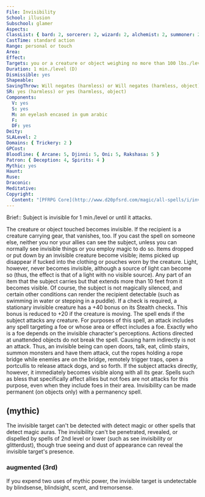 ```yaml
---
File: Invisibility
School: illusion
Subschool: glamer
Aspects: 
ClassList: { bard: 2, sorcerer: 2, wizard: 2, alchemist: 2, summoner: 2, unchained summoner: 2, inquisitor: 2, antipaladin: 2, magus: 2, occultist: 2, psychic: 2, mesmerist: 2, spiritualist: 2, medium: 2 }
CastTime: standard action
Range: personal or touch
Area: 
Effect: 
Targets: you or a creature or object weighing no more than 100 lbs./level
Duration: 1 min./level (D)
Dismissible: yes
Shapeable: 
SavingThrow: Will negates (harmless) or Will negates (harmless, object)
SR: yes (harmless) or yes (harmless, object)
Components:
  V: yes
  S: yes
  M: an eyelash encased in gum arabic
  F: 
  DF: yes
Deity: 
SLALevel: 2
Domains: { Trickery: 2 }
GPCost: 
Bloodline: { Arcane: 5, Djinni: 5, Oni: 5, Rakshasa: 5 }
Patron: { Deception: 4, Spirits: 4 }
Mythic: yes
Haunt: 
Ruse: 
Draconic: 
Meditative: 
Copyright:
  Content: "[PFRPG Core](http://www.d20pfsrd.com/magic/all-spells/i/invisibility)"
---
```

Brief:: Subject is invisible for 1 min./level or until it attacks.

The creature or object touched becomes invisible. If the recipient is a creature carrying gear, that vanishes, too. If you cast the spell on someone else, neither you nor your allies can see the subject, unless you can normally see invisible things or you employ magic to do so.  Items dropped or put down by an invisible creature become visible; items picked up disappear if tucked into the clothing or pouches worn by the creature. Light, however, never becomes invisible, although a source of light can become so (thus, the effect is that of a light with no visible source). Any part of an item that the subject carries but that extends more than 10 feet from it becomes visible.  Of course, the subject is not magically silenced, and certain other conditions can render the recipient detectable (such as swimming in water or stepping in a puddle). If a check is required, a stationary invisible creature has a +40 bonus on its Stealth checks. This bonus is reduced to +20 if the creature is moving. The spell ends if the subject attacks any creature. For purposes of this spell, an attack includes any spell targeting a foe or whose area or effect includes a foe. Exactly who is a foe depends on the invisible character's perceptions. Actions directed at unattended objects do not break the spell. Causing harm indirectly is not an attack. Thus, an invisible being can open doors, talk, eat, climb stairs, summon monsters and have them attack, cut the ropes holding a rope bridge while enemies are on the bridge, remotely trigger traps, open a portcullis to release attack dogs, and so forth. If the subject attacks directly, however, it immediately becomes visible along with all its gear.  Spells such as bless that specifically affect allies but not foes are not attacks for this purpose, even when they include foes in their area.  Invisibility can be made permanent (on objects only) with a permanency spell.


## (mythic)

The invisible target can't be detected with detect magic or other spells that detect magic auras. The invisibility can't be penetrated, revealed, or dispelled by spells of 2nd level or lower (such as see invisibility or glitterdust), though true seeing and dust of appearance can reveal the invisible target's presence.


### augmented (3rd)

If you expend two uses of mythic power, the invisible target is undetectable by blindsense, blindsight, scent, and tremorsense.
